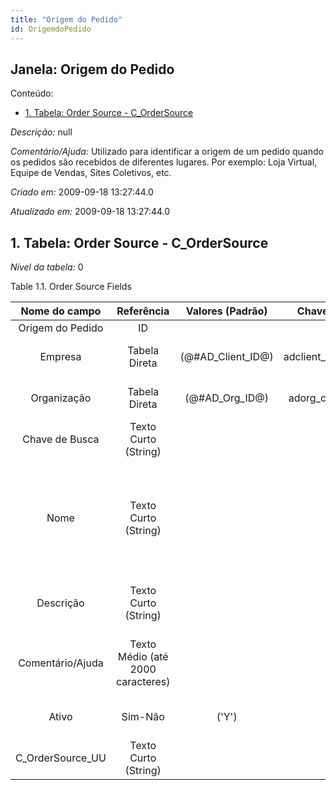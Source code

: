 ```yaml
---
title: "Origem do Pedido"
id: OrigemdoPedido
---
```

<div id="d157237e1" class="section chapter">

<div class="titlepage">

<div>

<div>

## Janela: Origem do Pedido

</div>

</div>

</div>

<div class="toc">

<div class="toc-title">

Conteúdo:

</div>

  - <span class="section">[1. Tabela: Order Source -
    C\_OrderSource](#d157237e22)</span>

</div>

<span class="emphasis">*Descrição:* </span> null

<span class="emphasis">*Comentário/Ajuda:* </span>Utilizado para
identificar a origem de um pedido quando os pedidos são recebidos de
diferentes lugares. Por exemplo: Loja Virtual, Equipe de Vendas, Sites
Coletivos, etc.

<span class="emphasis"> *Criado em:* </span>2009-09-18 13:27:44.0

<span class="emphasis">*Atualizado em:* </span>2009-09-18 13:27:44.0

<div id="d157237e22" class="section section">

<div class="titlepage">

<div>

<div>

## 1. Tabela: Order Source - C\_OrderSource

</div>

</div>

</div>

<span class="emphasis">*Nível da tabela:* </span>0

</div>

<div id="d157237e29" class="table">

<div class="table-title">

Table 1.1. Order Source
Fields

</div>

<div class="table-contents">

|   Nome do campo    |            Referência             |   Valores (Padrão)   |    Chave restritiva    |                Regra de validação                |                Descrição                 |                                                               Comentário/Ajuda                                                               |
| :----------------: | :-------------------------------: | :------------------: | :--------------------: | :----------------------------------------------: | :--------------------------------------: | :------------------------------------------------------------------------------------------------------------------------------------------: |
|  Origem do Pedido  |                ID                 |                      |                        |                                                  |                                          |                                                                                                                                              |
|      Empresa       |           Tabela Direta           | (@\#AD\_Client\_ID@) | adclient\_cordersource |        AD\_Client.AD\_Client\_ID \< \> 0         |    (semelhante ao primeiro relatório)    |                                                             (ver o mesmo acima)                                                              |
|    Organização     |           Tabela Direta           |  (@\#AD\_Org\_ID@)   |  adorg\_cordersource   | (AD\_Org.IsSummary='N' OR AD\_Org.AD\_Org\_ID=0) |    (semelhante ao primeiro relatório)    |                                                             (ver o mesmo acima)                                                              |
|   Chave de Busca   |       Texto Curto (String)        |                      |                        |                                                  |    (semelhante ao primeiro relatório)    |                                                             (ver o mesmo acima)                                                              |
|        Nome        |       Texto Curto (String)        |                      |                        |                                                  |  Alphanumeric identifier of the entity   | The name of an entity (record) is used as an default search option in addition to the search key. The name is up to 60 characters in length. |
|     Descrição      |       Texto Curto (String)        |                      |                        |                                                  | Optional short description of the record |                                                 A description is limited to 255 characters.                                                  |
|  Comentário/Ajuda  | Texto Médio (até 2000 caracteres) |                      |                        |                                                  |             Comment or Hint              |                                 The Help field contains a hint, comment or help about the use of this item.                                  |
|       Ativo        |              Sim-Não              |        ('Y')         |                        |                                                  |    (semelhante ao primeiro relatório)    |                                                             (ver o mesmo acima)                                                              |
| C\_OrderSource\_UU |       Texto Curto (String)        |                      |                        |                                                  |                                          |                                                                                                                                              |

</div>

</div>

  

</div>
